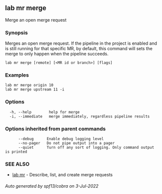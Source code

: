 ## lab mr merge

Merge an open merge request

### Synopsis

Merges an open merge request. If the pipeline in the project is
enabled and is still running for that specific MR, by default,
this command will sets the merge to only happen when the pipeline
succeeds.

```
lab mr merge [remote] [<MR id or branch>] [flags]
```

### Examples

```
lab mr merge origin 10
lab mr merge upstream 11 -i
```

### Options

```
  -h, --help        help for merge
  -i, --immediate   merge immediately, regardless pipeline results
```

### Options inherited from parent commands

```
      --debug      Enable debug logging level
      --no-pager   Do not pipe output into a pager
      --quiet      Turn off any sort of logging. Only command output is printed
```

### SEE ALSO

* [lab mr](lab_mr.md)	 - Describe, list, and create merge requests

###### Auto generated by spf13/cobra on 3-Jul-2022
